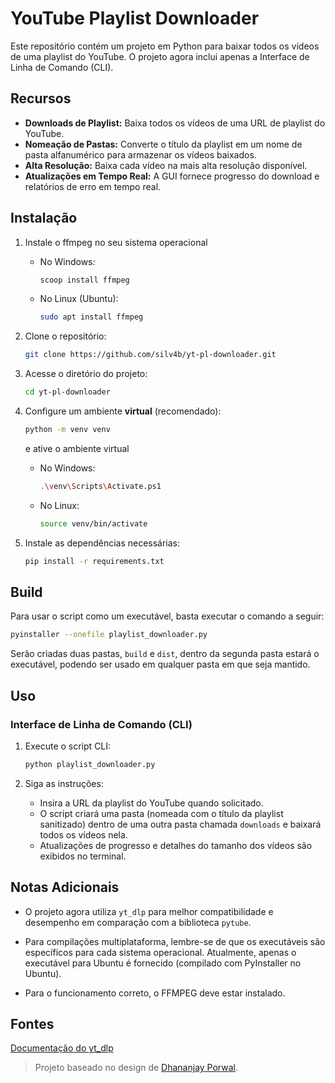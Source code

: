 # YouTube Playlist Downloader

Este repositório contém um projeto em Python para baixar todos os vídeos de uma playlist
 do YouTube. O projeto agora inclui apenas a Interface de Linha de Comando (CLI).

## Recursos

- **Downloads de Playlist:** Baixa todos os vídeos de uma URL de playlist do YouTube.
- **Nomeação de Pastas:** Converte o título da playlist em um nome de pasta alfanumérico para armazenar os vídeos baixados.
- **Alta Resolução:** Baixa cada vídeo na mais alta resolução disponível.
- **Atualizações em Tempo Real:** A GUI fornece progresso do download e relatórios de erro em tempo real.

## Instalação

1. Instale o ffmpeg no seu sistema operacional
   - No Windows:

        ```bash
        scoop install ffmpeg
        ```

   - No Linux (Ubuntu):

        ```bash
        sudo apt install ffmpeg
        ```

2. Clone o repositório:

    ```bash
    git clone https://github.com/silv4b/yt-pl-downloader.git
    ```

3. Acesse o diretório do projeto:

    ```bash
    cd yt-pl-downloader
    ```

4. Configure um ambiente **virtual** (recomendado):

    ```bash
    python -m venv venv
    ```

    e ative o ambiente virtual

    - No Windows:

        ```bash
        .\venv\Scripts\Activate.ps1
        ```

    - No Linux:

        ```bash
        source venv/bin/activate
        ```

5. Instale as dependências necessárias:

    ```bash
    pip install -r requirements.txt
    ```

## Build

Para usar o script como um executável, basta executar o comando a seguir:

```bash
pyinstaller --onefile playlist_downloader.py
```

Serão criadas duas pastas, `build` e `dist`, dentro da segunda pasta estará o executável, podendo ser usado em qualquer pasta em que seja mantido.

## Uso

### Interface de Linha de Comando (CLI)

1. Execute o script CLI:

    ```bash
    python playlist_downloader.py
    ```

2. Siga as instruções:

   - Insira a URL da playlist do YouTube quando solicitado.
   - O script criará uma pasta (nomeada com o título da playlist sanitizado) dentro de uma outra pasta chamada `downloads` e baixará todos os vídeos nela.
   - Atualizações de progresso e detalhes do tamanho dos vídeos são exibidos no terminal.

## Notas Adicionais

- O projeto agora utiliza `yt_dlp` para melhor compatibilidade e desempenho em comparação com a biblioteca `pytube`.

- Para compilações multiplataforma, lembre-se de que os executáveis são específicos para cada sistema operacional. Atualmente, apenas o executável para Ubuntu é fornecido (compilado com PyInstaller no Ubuntu).

- Para o funcionamento correto, o FFMPEG deve estar instalado.

## Fontes

[Documentação do yt_dlp](https://github.com/yt-dlp/yt-dlp)

> Projeto baseado no design de [Dhananjay Porwal](https://github.com/DhananjayPorwal/youtube-playlist-downloader).
